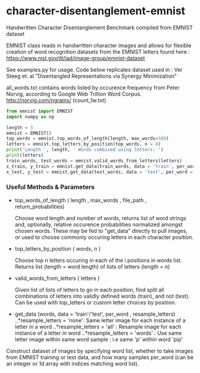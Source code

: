 # character-disentanglement-emnist

Handwritten Character Disentanglement Benchmark compiled from EMNIST dataset

EMNIST class reads in handwritten character images and allows for flexible creation of word recognition datasets from the EMNIST letters found here :
https://www.nist.gov/itl/iad/image-group/emnist-dataset

See examples.py for usage.  Code below replicates dataset used in : 
Ver Steeg et. al "Disentangled Representations via Synergy Minimization" 

all_words.txt contains words listed by occurence frequency from Peter Norvig, according to Google Web Trillion Word Corpus.
http://norvig.com/ngrams/   (count_1w.txt)



```python
from emnist import EMNIST
import numpy as np

length = 3
emnist = EMNIST()
top_words = emnist.top_words_of_length(length, max_words=300)
letters = emnist.top_letters_by_position(top_words, n = 8)
print('Length ', length, ' Words combined using letters: ')
print(letters)
train_words, test_words = emnist.valid_words_from_letters(letters)
x_train, y_train = emnist.get_data(train_words, data = 'train', per_word = 1, resample_letters = 'none', save_all_imgs = True)
x_test, y_test = emnist.get_data(test_words, data = 'test', per_word = 1, resample_letters = 'none')
```

### Useful Methods & Parameters
* top_words_of_length ( length , max_words , file_path , return_probabilities)
  
  Choose word length and number of words, returns list of word strings and, optionally, relative occurence probabilities normalized amongst chosen words.  These may be fed to "get_data" directly to pull images, or used to choose commonly occuring letters in each character position.
  
  
* top_letters_by_position ( words, n )

  Choose top n letters occuring in each of the i positions in words list.  Returns list (length = word length) of lists of letters (length = n)
  
* valid_words_from_letters ( letters )

  Given list of lists of letters to go in each position, find split all combinations of letters into validly defined words (train), and not (test).  Can be used with top_letters or custom letter choices by position.
  
* get_data (words, data = 'train'/'test', per_word , resample_letters)
..*resample_letters = 'none': Same letter image for each instance of a letter in a word
..*resample_letters = 'all' : Resample image for each instance of a letter in word
..*resample_letters = 'words' : Use same letter image within same word sample : i.e same 'p' within word 'pip'

 Construct dataset of images by specifying word list, whether to take images from EMNIST training or test data, and how many samples per_word (can be an integer or 1d array with indices matching word list).


